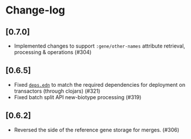# Change-log

## [0.7.0]
 - Implemented changes to support `:gene/other-names` attribute retrieval, processing & operations (#304)
## [0.6.5]
 - Fixed [`deps.edn`](deps.edn) to match the required dependencies for deployment on transactors (through clojars) (#321)
 - Fixed batch split API new-biotype processing (#319)
## [0.6.2]
 - Reversed the side of the reference gene storage for merges. (#306)
